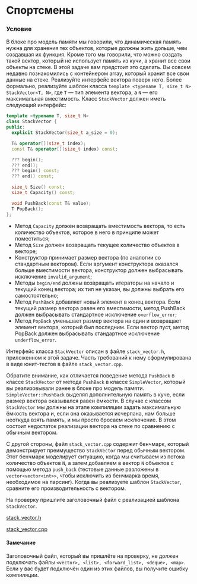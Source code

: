 # Спортсмены

### Условие

В блоке про модель памяти мы говорили, что динамическая память нужна для хранения тех объектов, которые должны жить дольше, чем создавшая их функция. Кроме того мы говорили, что можно создать такой вектор, который не использует память из кучи, а хранит все свои объекты на стеке. В этой задаче вам предстоит это сделать. Вы совсем недавно познакомились с контейнером array, который хранит все свои данные на стеке. Реализуйте интерфейс вектора поверх него. Более формально, реализуйте шаблон класса `template <typename T, size_t N> StackVector<T, N>`, где `T` — тип элемента вектора, а `N` — его максимальная вместимость. Класс `StackVector` должен иметь следующий интерфейс:

```c++
template <typename T, size_t N>
class StackVector {
public:
  explicit StackVector(size_t a_size = 0);

  T& operator[](size_t index);
  const T& operator[](size_t index) const;

  ??? begin();
  ??? end();
  ??? begin() const;
  ??? end() const;

  size_t Size() const;
  size_t Capacity() const;

  void PushBack(const T& value);
  T PopBack();
};
```
* Метод `Capacity` должен возвращать вместимость вектора, то есть количество объектов, которое в него в принципе может поместиться;
* Метод `Size` должен возвращать текущее количество объектов в векторе;
* Конструктор принимает размер вектора (по аналогии со стандартным вектором). Если аргумент конструктора оказался больше вместимости вектора, конструктор должен выбрасывать исключение `invalid_argument`;
* Методы `begin/end` должны возвращать итераторы на начало и текущий конец вектора; их тип не указан, вы должны выбрать его самостоятельно;
* Метод `PushBack` добавляет новый элемент в конец вектора. Если текущий размер вектора равен его вместимости, метод PushBack должен выбрасывать стандартное исключение `overflow_error`;
* Метод `PopBack` уменьшает размер вектора на один и возвращает элемент вектора, который был последним. Если вектор пуст, метод PopBack должен выбрасывать стандартное исключение `underflow_error`.

Интерфейс класса `StackVector` описан в файле `stack_vector.h`, приложенном к этой задаче. Часть требований к нему сформулирована в виде юнит-тестов в файле `stack_vector.cpp`.

Обратите внимание, как отличается поведение метода `PushBack` в классе `StackVector` от метода `PushBack` в классе `SimpleVector`, который вы реализовывали ранее в блоке про модель памяти. `SimpleVector::PushBack` выделял дополнительную память в куче, если размер вектора оказывался равен ёмкости. В случае с классом `StackVector` мы должны на этапе компиляции задать максимальную ёмкость вектора и, если она оказывается исчерпана, нам больше неоткуда взять память, и мы просто бросаем исключение. В этом состоит недостаток реализации вектора на стеке по сравнению с обычным вектором.

С другой стороны, файл `stack_vector.cpp` содержит бенчмарк, который демонстрирует преимущество `StackVector` перед обычным вектором. Этот бенчмарк моделирует ситуацию, когда мы считываем из потока количество объектов `N`, а затем добавляем в вектор `N` объектов с помощью метода `push_back` (тестовые данные разложены в `vector<vector<int>>`, чтобы исключить из бенчмарка время, необходимое на парсинг). Когда вы реализуете шаблон `StackVector`, сравните его производительность с вектором.

На проверку пришлите заголовочный файл с реализацией шаблона `StackVector`.

[stack_vector.h](source/stack_vector.h)

[stack_vector.cpp](source/stack_vector.cpp)

#### Замечание

Заголовочный файл, который вы пришлёте на проверку, не должен подключать файлы `<vector>, <list>, <forward_list>, <deque>, <map>`. Если у вас будет подключён один из этих файлов, вы получите ошибку компиляции.